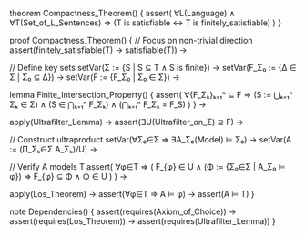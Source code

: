 theorem Compactness_Theorem() {
  assert(
    ∀L(Language) ∧ ∀T(Set_of_L_Sentences) ⇒
    (T is satisfiable ↔ T is finitely_satisfiable)
  )
}

proof Compactness_Theorem() {
  // Focus on non-trivial direction
  assert(finitely_satisfiable(T) → satisfiable(T)) →
  
  // Define key sets
  setVar(Σ := {S | S ⊆ T ∧ S is finite}) →
  setVar(F_Σ₀ := {Δ ∈ Σ | Σ₀ ⊆ Δ}) →
  setVar(F := {F_Σ₀ | Σ₀ ∈ Σ}) →

  lemma Finite_Intersection_Property() {
    assert(
      ∀{F_Σₖ}ₖ₌₁ⁿ ⊆ F ⇒
      (S := ⋃ₖ₌₁ⁿ Σₖ ∈ Σ) ∧
      (S ∈ ⋂ₖ₌₁ⁿ F_Σₖ) ∧
      (⋂ₖ₌₁ⁿ F_Σₖ = F_S)
    )
  } →

  apply(Ultrafilter_Lemma) →
  assert(∃U(Ultrafilter_on_Σ) ⊇ F) →
  
  // Construct ultraproduct
  setVar(∀Σ₀∈Σ ⇒ ∃A_Σ₀(Model) ⊨ Σ₀) →
  setVar(A := (∏_Σₖ∈Σ A_Σₖ)/U) →

  // Verify A models T
  assert(
    ∀φ∈T ⇒ (
      F_{φ} ∈ U ∧
      (Φ := {Σ₀∈Σ | A_Σ₀ ⊨ φ}) ⇒
      F_{φ} ⊆ Φ ∧ Φ ∈ U
    )
  ) →

  apply(Los_Theorem) →
  assert(∀φ∈T ⇒ A ⊨ φ) →
  assert(A ⊨ T)
}

note Dependencies() {
  assert(requires(Axiom_of_Choice)) →
  assert(requires(Los_Theorem)) →
  assert(requires(Ultrafilter_Lemma))
}